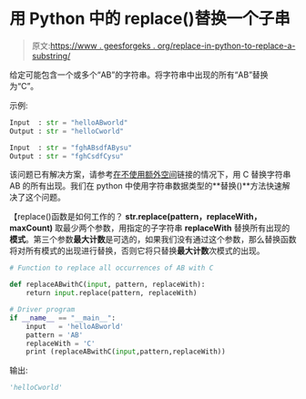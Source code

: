 # 用 Python 中的 replace()替换一个子串

> 原文:[https://www . geesforgeks . org/replace-in-python-to-replace-a-substring/](https://www.geeksforgeeks.org/replace-in-python-to-replace-a-substring/)

给定可能包含一个或多个“AB”的字符串。将字符串中出现的所有“AB”替换为“C”。

示例:

```py
Input  : str = "helloABworld"
Output : str = "helloCworld"

Input  : str = "fghABsdfABysu"
Output : str = "fghCsdfCysu"

```

该问题已有解决方案，请参考[在不使用额外空间](https://www.geeksforgeeks.org/replace-occurrences-string-ab-c-without-using-extra-space/)链接的情况下，用 C 替换字符串 AB 的所有出现。我们在 python 中使用字符串数据类型的**替换()**方法快速解决了这个问题。

【replace()函数是如何工作的？
**str.replace(pattern，replaceWith，maxCount)** 取最少两个参数，用指定的子字符串 **replaceWith** 替换所有出现的**模式**。第三个参数**最大计数**是可选的，如果我们没有通过这个参数，那么替换函数将对所有模式的出现进行替换，否则它将只替换**最大计数**次模式的出现。

```py
# Function to replace all occurrences of AB with C

def replaceABwithC(input, pattern, replaceWith):
    return input.replace(pattern, replaceWith)

# Driver program
if __name__ == "__main__":
    input   = 'helloABworld'
    pattern = 'AB'
    replaceWith = 'C'
    print (replaceABwithC(input,pattern,replaceWith))
```

输出:

```py
'helloCworld'

```